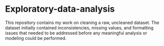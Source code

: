 # Exploratory-data-analysis
This repository contains my work on cleaning a raw, uncleaned dataset. The dataset initially contained inconsistencies, missing values, and formatting issues that needed to be addressed before any meaningful analysis or modeling could be performed.
